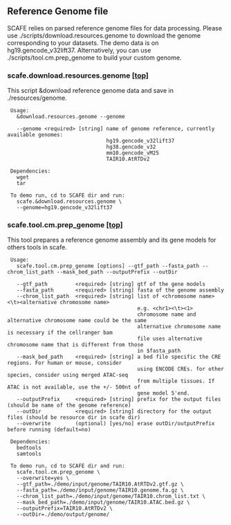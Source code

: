 ## Reference Genome file
SCAFE relies on parsed reference genome files for data processing. Please use ./scripts/download.resources.genome to download the genome corresponding to your datasets. The demo data is on hg19.gencode_v32lift37. Alternatively, you can use ./scripts/tool.cm.prep_genome to build your custom genome.

### scafe.download.resources.genome [[top]](#0)<a name="24"></a>
   This script &download reference genome data and save in ./resources/genome.

```
 Usage:
   &download.resources.genome --genome
   
   --genome <required> [string] name of genome reference, currently available genomes:
                                hg19.gencode_v32lift37
                                hg38.gencode_v32
                                mm10.gencode_vM25
                                TAIR10.AtRTDv2

 Dependencies:
   wget
   tar

 To demo run, cd to SCAFE dir and run:
   scafe.&download.resources.genome \
   --genome=hg19.gencode_v32lift37
```

### scafe.tool.cm.prep\_genome [[top]](#0)<a name="11"></a>
   This tool prepares a reference genome assembly and its gene models for others tools in scafe.

```
 Usage:
   scafe.tool.cm.prep_genome [options] --gtf_path --fasta_path --chrom_list_path --mask_bed_path --outputPrefix --outDir
   
   --gtf_path         <required> [string] gtf of the gene models
   --fasta_path       <required> [string] fasta of the genome assembly
   --chrom_list_path  <required> [string] list of <chromosome name><\t><alternative chromosome name> 
                                          e.g. <chr1><\t><1>
                                          chromosome name and alternative chromosome name could be the same
                                          alternative chromosome name is necessary if the cellranger bam
                                          file uses alternative chromosome name that is different from those
                                          in $fasta_path
   --mask_bed_path    <required> [string] a bed file specific the CRE regions. For human or mouse, consider 
                                          using ENCODE CREs. for other species, consider using merged ATAC-seq
                                          from multiple tissues. If ATAC is not available, use the +/- 500nt of 
                                          gene model 5'end.
   --outputPrefix     <required> [string] prefix for the output files (should be name of the genome reference)
   --outDir           <required> [string] directory for the output files (should be resource dir in scafe dir)
   --overwrite        (optional) [yes/no] erase outDir/outputPrefix before running (default=no)

 Dependencies:
   bedtools
   samtools

 To demo run, cd to SCAFE dir and run:
   scafe.tool.cm.prep_genome \
   --overwrite=yes \
   --gtf_path=./demo/input/genome/TAIR10.AtRTDv2.gtf.gz \
   --fasta_path=./demo/input/genome/TAIR10.genome.fa.gz \
   --chrom_list_path=./demo/input/genome/TAIR10.chrom_list.txt \
   --mask_bed_path=./demo/input/genome/TAIR10.ATAC.bed.gz \
   --outputPrefix=TAIR10.AtRTDv2 \
   --outDir=./demo/output/genome/
```
